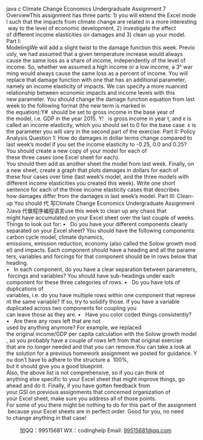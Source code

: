 java c
Climate Change Economics
Undergraduate Assignment 7
OverviewThis assignment has three parts: 1) you will extend the Excel model such that the impacts from climate change are related in a more interesting way to the level of economic development, 2) investigate the effect of different income elasticities on damages and 3) clean up your model.
Part I: ModelingWe will add a slight twist to the damage function this week. Previously, we had assumed that a given temperature increase would always cause the same loss as a share of income, independently of the level of income. So, whether we assumed a high income or a low income, a 3° warming would always cause the same loss as a percent of income. You will replace that damage function with one that has an additional parameter, namely an income elasticity of impacts. We can specify a more nuanced relationship between economic impacts and income levels with this new parameter. You should change the damage function equation from last week to the following format (the new term is marked in the equation):Y#  should be set to gross income in the base year of the model, i.e. GDP in the year 2015. Y!   is gross income in year t, and ε is called an income elasticity, which you should set to 0 for the base case. ε is the parameter you will vary in the second part of the exercise.
Part II: Policy Analysis
Question 1: How do damages in dollar terms change compared to last week’s model if you set the income elasticity to -0.25, 0.0 and 0.25?You should create a new copy of your model for each of these three cases (one Excel sheet for each). You should then add as another sheet the model from last week. Finally, on a new sheet, create a graph that plots damages in dollars for each of these four cases over time (last week’s model, and the three models with different income elasticities you created this week).
Write one short sentence for each of the three income elasticity cases that describes how damages differ from the damages in last week’s model.
Part III: Clean-up
You should 代 写Climate Change Economics Undergraduate Assignment 7Java
代做程序编程语言use this week to clean up any chaos that might have accumulated on your Excel sheet over the last couple of weeks. Things to look out for:
•   Do you have your different components clearly separated on your Excel sheet? You should have the following components: carbon cycle model, climate dynamics, emissions, emission reduction, economy (also called the Solow growth model) and impacts. Each component should have a heading and all the parameters, variables and forcings for that component should be in rows below that heading.
•   In each component, do you have a clear separation between parameters, forcings and variables? You should have sub-headings under each component for these three categories of rows.
•   Do you have lots of duplications of variables, i.e. do you have multiple rows within one component that represent the same variable? If so, try to solidify those. If you have a variable duplicated across two components for coupling you can leave those as they are.
•   Have you color coded things consistently?
•   Are there any rows left that are not used by anything anymore? For example, we replaced the original income/GDP per capita calculation with the Solow growth model, so you probably have a couple of rows left from that original exercise that are no longer needed and that you can remove.You can take a look at the solution for a previous homework assignment we posted for guidance. You don’t have to adhere to the structure a  100%, but it should give you a good blueprint. Also, the above list is not comprehensive, so if you can think of anything else specific to your Excel sheet that might improve things, go ahead and do it. Finally, if you have gotten feedback from your GSI on previous assignments that concerned organization of your Excel sheet, make sure you address all of those points.
For some of you there might be nothing to do for this part of the assignment because your Excel sheets are in perfect order. Good for you, no need to change anything in that case!

         
加QQ：99515681  WX：codinghelp  Email: 99515681@qq.com
